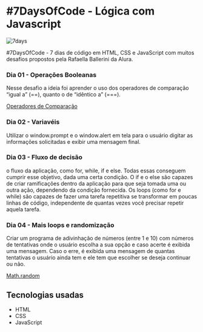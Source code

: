 # #7DaysOfCode - Lógica com Javascript

![7days](https://user-images.githubusercontent.com/96800792/192065147-bcafb8b4-9917-4e3b-8b6b-d751c24f49e2.png)


#7DaysOfCode - 7 dias de código em HTML, CSS e JavaScript com muitos desafios propostos pela Rafaella Ballerini da Alura.

### Dia 01 - Operações Booleanas
Nesse desafio a ideia foi aprender o uso dos operadores de comparação “igual a” (==), quanto o de “idêntico a” (===).

[Operadores de Comparação](https://www.alura.com.br/artigos/operadores-matematicos-em-javascript?gclid=Cj0KCQiA_8OPBhDtARIsAKQu0gYUqZqgonpXyEP1_hpUl58wYAk_P3Ze4VWrxo9ftkFW9CLYOMyjO1caAlrzEALw_wcB&utm_source=ActiveCampaign&utm_medium=email&utm_content=%237DaysOfCode+-+L%C3%B3gica+JS+1%2F7%3A+Opera%C3%A7%C3%B5es+Booleanas&utm_campaign=%5BALURA+%237days+Of+Code%5D+%28L%C3%B3gica+de+Programa%C3%A7%C3%A3o+-+JavaScript%29+Dia+1%3A+Comparando+Valores&vgo_ee=T4WKX7u1M78Hp4BEYFsjOUMl%2B1CfhNx2%2BabVIBwH134%3D)


### Dia 02 - Variavéis 
Utilizar o window.prompt e o window.alert em tela para o usuário digitar as informações solicitadas e exibir uma mensagem final.

### Dia 03 - Fluxo de decisão
o fluxo da aplicação, como for, while, if e else. Todas essas conseguem cumprir esse objetivo, dada uma certa condição.
O if e o else são capazes de criar ramificações dentro da aplicação para que seja tomada uma ou outra ação, dependendo da condição fornecida.
Os loops (como for e while) são capazes de fazer uma tarefa repetitiva se transformar em poucas linhas de código, independente de quantas vezes você precisar repetir aquela tarefa.

### Dia 04 - Mais loops e randomização

Criar um programa de adivinhação de números (entre 1 e 10) com números de tentativas onde o usuário escolha a sua opção e caso acerte é exibida uma mensagem. Caso o erre, é exibida uma mensagem de quantas tentativas o usuário ainda tem e ele tem que escolher se deseja continuar ou não. 


[Math.random](https://developer.mozilla.org/pt-BR/docs/Web/JavaScript/Reference/Global_Objects/Math/random?utm_source=ActiveCampaign&utm_medium=email&utm_content=%237DaysOfCode+-+L%C3%B3gica+JS+4%2F7%3A+%F0%9F%91%A9%F0%9F%8F%BD%E2%80%8D%F0%9F%92%BB+Mais+loops+e+randomiza%C3%A7%C3%A3o&utm_campaign=%5BALURA+%237days+Of+Code%5D+%28L%C3%B3gica+de+Programa%C3%A7%C3%A3o+-+JavaScript%29+Dia+4%3A+Mais+loops+e+randomiza%C3%A7%C3%A3o)





## Tecnologias usadas
- HTML
- CSS
- JavaScript
